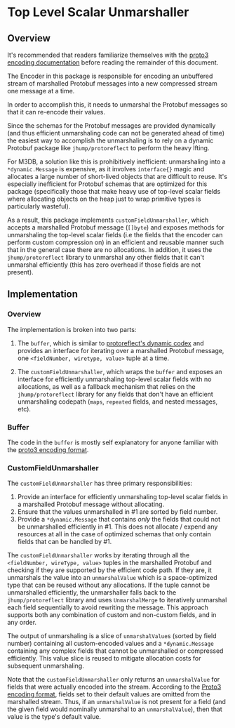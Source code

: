 # Top Level Scalar Unmarshaller

## Overview

It's recommended that readers familiarize themselves with the [proto3 encoding documentation](https://developers.google.com/protocol-buffers/docs/encoding) before reading the remainder of this document.

The Encoder in this package is responsible for encoding an unbuffered stream of marshalled Protobuf messages into a new compressed stream one message at a time.

In order to accomplish this, it needs to unmarshal the Protobuf messages so that it can re-encode their values.

Since the schemas for the Protobuf messages are provided dynamically (and thus efficient unmarshaling code can not be generated ahead of time) the easiest way to accomplish the unmarshaling is to rely on a dynamic Protobuf package like `jhump/protoreflect` to perform the heavy lfting.

For M3DB, a solution like this is prohibitively inefficient: unmarshaling into a `*dynamic.Message` is expensive, as it involves `interface{}` magic and allocates a large number of short-lived objects that are difficult to reuse.
It's especially inefficient for Protobuf schemas that are optimized for this package (specifically those that make heavy use of top-level scalar fields where allocating objects on the heap just to wrap primitive types is particularly wasteful).

As a result, this package implements `customFieldUnmarshaller`, which accepts a marshalled Protobuf message (`[]byte`) and exposes methods for unmarshaling the top-level scalar fields (i.e the fields that the encoder can perform custom compression on) in an efficient and reusable manner such that in the general case there are no allocations.
In addition, it uses the `jhump/protoreflect` library to unmarshal any other fields that it can't unmarshal efficiently (this has zero overhead if those fields are not present).


## Implementation

### Overview

The implementation is broken into two parts:

1. The `buffer`, which is similar to [protoreflect's dynamic codex](https://github.com/jhump/protoreflect/blob/master/dynamic/codec.go) and provides an interface for iterating over a marshalled Protobuf message, one `<fieldNumber, wiretype, value>` tuple at a time.

2. The `customFieldUnmarshaller`, which wraps the `buffer` and exposes an interface for efficiently unmarshaling top-level scalar fields with no allocations, as well as a fallback mechanism that relies on the `jhump/protoreflect` library for any fields that don't have an efficient unmarshaling codepath (`maps`, `repeated` fields, and nested messages, etc).

### Buffer

The code in the `buffer` is mostly self explanatory for anyone familiar with the [proto3 encoding format](https://developers.google.com/protocol-buffers/docs/encoding).

### CustomFieldUnmarshaller

The `customFieldUnmarshaller` has three primary responsibilities:

1. Provide an interface for efficiently unmarshaling top-level scalar fields in a marshalled Protobuf message without allocating.
2. Ensure that the values unmarshalled in #1 are sorted by field number.
3. Provide a `*dynamic.Message` that contains *only* the fields that could not be unmarshalled efficiently in #1. This does not allocate / expend any resources at all in the case of optimized schemas that only contain fields that can be handled by #1.

The `customFieldUnmarshaller` works by iterating through all the `<fieldNumber, wireType, value>` tuples in the marshalled Protobuf and checking if they are supported by the efficient code path.
If they are, it unmarshals the value into an `unmarshalValue` which is a space-optimized type that can be reused without any allocations.
If the tuple cannot be unmarshalled efficiently, the unmarshaller falls back to the `jhump/protoreflect` library and uses `UnmarshalMerge` to iteratively unmarshal each field sequentially to avoid rewriting the message. This approach supports both any combination of custom and non-custom fields, and in any order.

The output of unmarshaling is a slice of `unmarshalValue`s (sorted by field number) containing all custom-encoded values and a `*dynamic.Message` containing any complex fields that cannot be unmarshalled or compressed efficiently. This value slice is reused to mitigate allocation costs for subsequent unmarshaling.

Note that the `customFieldUnmarshaller` only returns an `unmarshalValue` for fields that were actually encoded into the stream. According to the [Proto3 encoding format](https://developers.google.com/protocol-buffers/docs/encoding), fields set to their default values are omitted from the marshalled stream.
Thus, if an `unmarshalValue` is not present for a field (and the given field would nominally unmarshal to an `unmarshalValue`), then that value is the type's default value.

